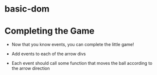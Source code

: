 # basic-dom

Completing the Game
===
- Now that you know events, you can complete the little game!

- Add events to each of the arrow divs

- Each event should call some function that moves the ball according to the arrow direction

